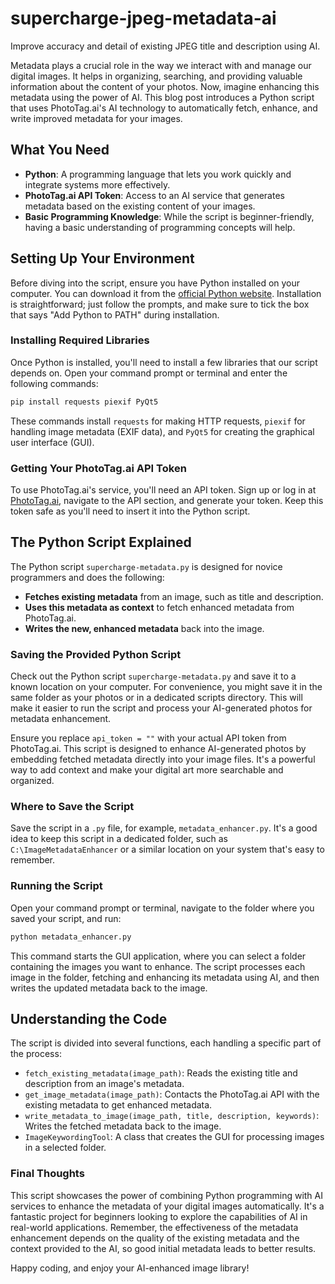 # supercharge-jpeg-metadata-ai
Improve accuracy and detail of existing JPEG title and description using AI.

Metadata plays a crucial role in the way we interact with and manage our digital images. It helps in organizing, searching, and providing valuable information about the content of your photos. Now, imagine enhancing this metadata using the power of AI. This blog post introduces a Python script that uses PhotoTag.ai's AI technology to automatically fetch, enhance, and write improved metadata for your images.

## What You Need
- **Python**: A programming language that lets you work quickly and integrate systems more effectively.
- **PhotoTag.ai API Token**: Access to an AI service that generates metadata based on the existing content of your images.
- **Basic Programming Knowledge**: While the script is beginner-friendly, having a basic understanding of programming concepts will help.

## Setting Up Your Environment
Before diving into the script, ensure you have Python installed on your computer. You can download it from the [official Python website](https://www.python.org/downloads/). Installation is straightforward; just follow the prompts, and make sure to tick the box that says "Add Python to PATH" during installation.

### Installing Required Libraries
Once Python is installed, you'll need to install a few libraries that our script depends on. Open your command prompt or terminal and enter the following commands:

```bash
pip install requests piexif PyQt5
```

These commands install `requests` for making HTTP requests, `piexif` for handling image metadata (EXIF data), and `PyQt5` for creating the graphical user interface (GUI).

### Getting Your PhotoTag.ai API Token
To use PhotoTag.ai's service, you'll need an API token. Sign up or log in at [PhotoTag.ai](https://phototag.ai/), navigate to the API section, and generate your token. Keep this token safe as you'll need to insert it into the Python script.

## The Python Script Explained
The Python script `supercharge-metadata.py` is designed for novice programmers and does the following:
- **Fetches existing metadata** from an image, such as title and description.
- **Uses this metadata as context** to fetch enhanced metadata from PhotoTag.ai.
- **Writes the new, enhanced metadata** back into the image.

### Saving the Provided Python Script

Check out the Python script `supercharge-metadata.py` and save it to a known location on your computer. For convenience, you might save it in the same folder as your photos or in a dedicated scripts directory. This will make it easier to run the script and process your AI-generated photos for metadata enhancement.

Ensure you replace `api_token = ""` with your actual API token from PhotoTag.ai. This script is designed to enhance AI-generated photos by embedding fetched metadata directly into your image files. It's a powerful way to add context and make your digital art more searchable and organized.

### Where to Save the Script
Save the script in a `.py` file, for example, `metadata_enhancer.py`. It's a good idea to keep this script in a dedicated folder, such as `C:\ImageMetadataEnhancer` or a similar location on your system that's easy to remember.

### Running the Script
Open your command prompt or terminal, navigate to the folder where you saved your script, and run:

```bash
python metadata_enhancer.py
```

This command starts the GUI application, where you can select a folder containing the images you want to enhance. The script processes each image in the folder, fetching and enhancing its metadata using AI, and then writes the updated metadata back to the image.

## Understanding the Code
The script is divided into several functions, each handling a specific part of the process:
- `fetch_existing_metadata(image_path)`: Reads the existing title and description from an image's metadata.
- `get_image_metadata(image_path)`: Contacts the PhotoTag.ai API with the existing metadata to get enhanced metadata.
- `write_metadata_to_image(image_path, title, description, keywords)`: Writes the fetched metadata back to the image.
- `ImageKeywordingTool`: A class that creates the GUI for processing images in a selected folder.

### Final Thoughts
This script showcases the power of combining Python programming with AI services to enhance the metadata of your digital images automatically. It's a fantastic project for beginners looking to explore the capabilities of AI in real-world applications. Remember, the effectiveness of the metadata enhancement depends on the quality of the existing metadata and the context provided to the AI, so good initial metadata leads to better results.

Happy coding, and enjoy your AI-enhanced image library!
